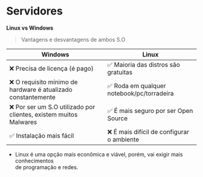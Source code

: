 # Servidores
**Linux vs Windows**

> Vantagens e desvantagens de ambos S.O

|    Windows    |     Linux     |
| ------------- | ------------- |
|❌ Precisa de licença (é pago) | ✅ Maioria das distros são gratuitas |
|❌ O requisito mínimo de hardware é atualizado constantemente | ✅ Roda em qualquer notebook/pc/torradeira |
|❌ Por ser um S.O utilizado por clientes, existem muitos Malwares | ✅ É mais seguro por ser Open Source |
|✅ Instalação mais fácil | ❌ É mais difícil de configurar o ambiente |

- Linux é uma opção mais econômica e viável, porém, vai exigir mais conhecimentos <br>
  de programação e redes.
